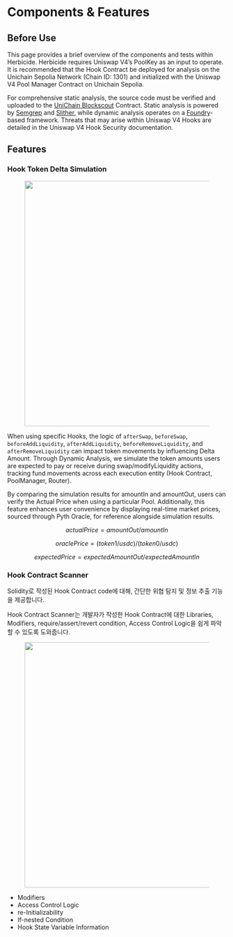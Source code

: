 # Components & Features

## **Before Use**

This page provides a brief overview of the components and tests within Herbicide. Herbicide requires Uniswap V4’s PoolKey as an input to operate. It is recommended that the Hook Contract be deployed for analysis on the Unichain Sepolia Network (Chain ID: 1301) and initialized with the Uniswap V4 Pool Manager Contract on Unichain Sepolia.

For comprehensive static analysis, the source code must be verified and uploaded to the [UniChain Blockscout](https://unichain-sepolia.blockscout.com/) Contract. Static analysis is powered by [Semgrep](https://semgrep.dev/) and [Slither](https://github.com/crytic/slither), while dynamic analysis operates on a [Foundry](https://book.getfoundry.sh/)-based framework. Threats that may arise within Uniswap V4 Hooks are detailed in the Uniswap V4 Hook Security documentation.

## Features

### Hook Token Delta Simulation

<figure><img src="../.gitbook/assets/master_page_m -O - 6 – 1.png" alt="" width="563"><figcaption></figcaption></figure>

When using specific Hooks, the logic of `afterSwap`, `beforeSwap`, `beforeAddLiquidity`, `afterAddLiquidity`, `beforeRemoveLiquidity`, and `afterRemoveLiquidity` can impact token movements by influencing Delta Amount. Through Dynamic Analysis, we simulate the token amounts users are expected to pay or receive during swap/modifyLiquidity actions, tracking fund movements across each execution entity (Hook Contract, PoolManager, Router).

By comparing the simulation results for amountIn and amountOut, users can verify the Actual Price when using a particular Pool. Additionally, this feature enhances user convenience by displaying real-time market prices, sourced through Pyth Oracle, for reference alongside simulation results.

$$actualPrice = amountOut / amountIn$$

$$oraclePrice = (token1/usdc) / (token0/usdc)$$

$$expectedPrice = expectedAmountOut / expectedAmountIn$$

### Hook Contract Scanner

Solidity로 작성된 Hook Contract code에 대해, 간단한 위협 탐지 및 정보 추출 기능을 제공합니다.

Hook Contract Scanner는 개발자가 작성한 Hook Contract에 대한 Libraries, Modifiers, require/assert/revert condition, Access Control Logic을 쉽게 파악할 수 있도록 도와줍니다.&#x20;

<figure><img src="../.gitbook/assets/master_page_m – PF - 6.png" alt="" width="563"><figcaption></figcaption></figure>



* Modifiers
* Access Control Logic
* re-Initializability
* If-nested Condition
* Hook State Variable Information







